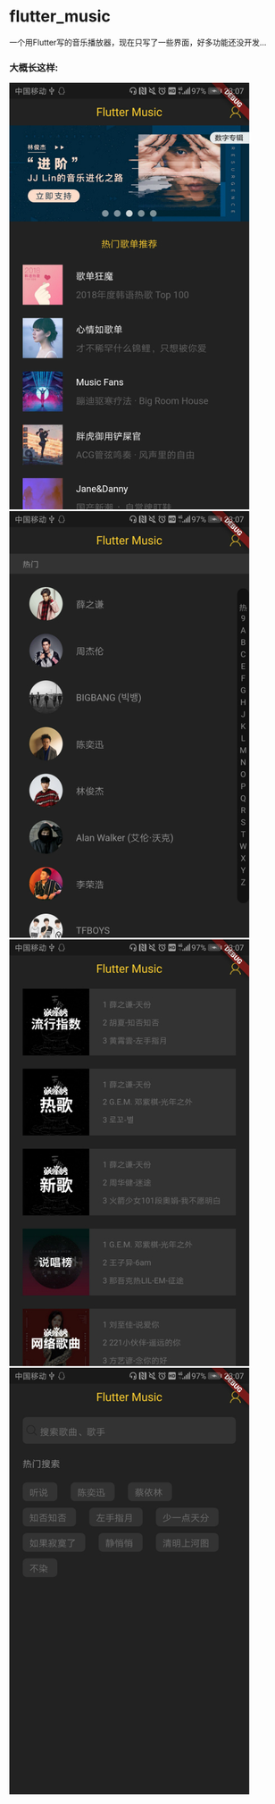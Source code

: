# flutter_music

一个用Flutter写的音乐播放器，现在只写了一些界面，好多功能还没开发...

### 大概长这样:

![avatar](/snapshot/1.jpg)![avatar](/snapshot/2.jpg)
![avatar](/snapshot/3.jpg)![avatar](/snapshot/4.jpg)
